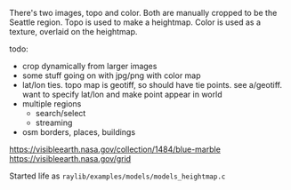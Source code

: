 There's two images, topo and color.
Both are manually cropped to be the Seattle region.
Topo is used to make a heightmap.
Color is used as a texture, overlaid on the heightmap.

todo:
- crop dynamically from larger images
- some stuff going on with jpg/png with color map
- lat/lon ties.  topo map is geotiff, so should have tie points.  see a/geotiff.  want to specify lat/lon and make point appear in world
- multiple regions
  - search/select
  - streaming
- osm borders, places, buildings


https://visibleearth.nasa.gov/collection/1484/blue-marble
https://visibleearth.nasa.gov/grid

Started life as `raylib/examples/models/models_heightmap.c`
